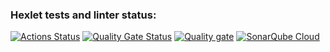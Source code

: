 ### Hexlet tests and linter status:
[![Actions Status](https://github.com/maxheong54/php-project-9/actions/workflows/hexlet-check.yml/badge.svg)](https://github.com/maxheong54/php-project-9/actions)
[![Quality Gate Status](https://sonarcloud.io/api/project_badges/measure?project=maxheong54_php-project-9&metric=alert_status)](https://sonarcloud.io/summary/new_code?id=maxheong54_php-project-9)
[![Quality gate](https://sonarcloud.io/api/project_badges/quality_gate?project=maxheong54_php-project-9)](https://sonarcloud.io/summary/new_code?id=maxheong54_php-project-9)
[![SonarQube Cloud](https://sonarcloud.io/images/project_badges/sonarcloud-light.svg)](https://sonarcloud.io/summary/new_code?id=maxheong54_php-project-9)